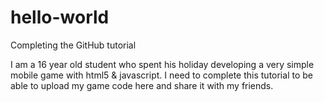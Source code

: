 # hello-world
Completing the GitHub tutorial

I am a 16 year old student who spent his holiday developing a very simple mobile game with html5 & javascript. 
I need to complete this tutorial to be able to upload my game code here and share it with my friends.
